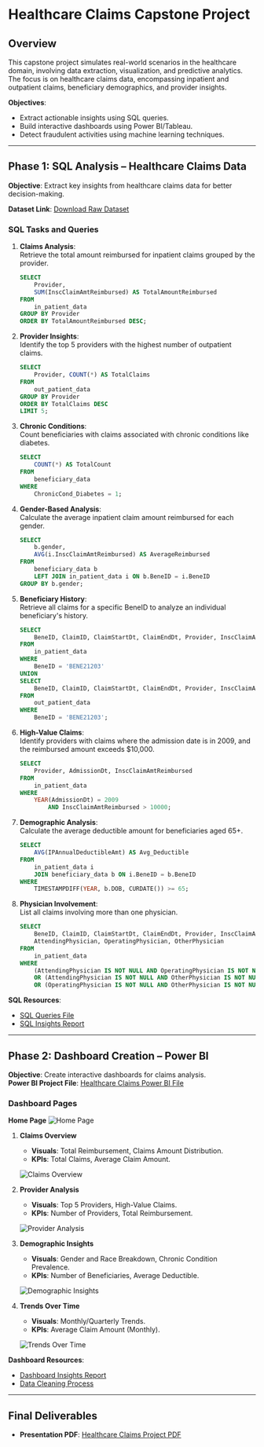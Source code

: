 # Healthcare Claims Capstone Project

## Overview
This capstone project simulates real-world scenarios in the healthcare domain, involving data extraction, visualization, and predictive analytics. The focus is on healthcare claims data, encompassing inpatient and outpatient claims, beneficiary demographics, and provider insights. 

**Objectives**:
- Extract actionable insights using SQL queries.
- Build interactive dashboards using Power BI/Tableau.
- Detect fraudulent activities using machine learning techniques.

---

## Phase 1: SQL Analysis – Healthcare Claims Data

**Objective**: Extract key insights from healthcare claims data for better decision-making.

**Dataset Link**: [Download Raw Dataset](https://github.com/EthenDcosta5/Healthcare-Claims-Capstone-Project/blob/main/Raw-Dataset.rar)

### SQL Tasks and Queries
1. **Claims Analysis**:  
   Retrieve the total amount reimbursed for inpatient claims grouped by the provider.
   ```sql
   SELECT 
       Provider,
       SUM(InscClaimAmtReimbursed) AS TotalAmountReimbursed
   FROM
       in_patient_data
   GROUP BY Provider
   ORDER BY TotalAmountReimbursed DESC;
   ```

2. **Provider Insights**:  
   Identify the top 5 providers with the highest number of outpatient claims.
   ```sql
   SELECT 
       Provider, COUNT(*) AS TotalClaims
   FROM
       out_patient_data
   GROUP BY Provider
   ORDER BY TotalClaims DESC
   LIMIT 5;
   ```

3. **Chronic Conditions**:  
   Count beneficiaries with claims associated with chronic conditions like diabetes.
   ```sql
   SELECT 
       COUNT(*) AS TotalCount
   FROM
       beneficiary_data
   WHERE
       ChronicCond_Diabetes = 1;
   ```

4. **Gender-Based Analysis**:  
   Calculate the average inpatient claim amount reimbursed for each gender.
   ```sql
   SELECT 
       b.gender,
       AVG(i.InscClaimAmtReimbursed) AS AverageReimbursed
   FROM
       beneficiary_data b
       LEFT JOIN in_patient_data i ON b.BeneID = i.BeneID
   GROUP BY b.gender;
   ```

5. **Beneficiary History**:  
   Retrieve all claims for a specific BeneID to analyze an individual beneficiary's history.
   ```sql
   SELECT 
       BeneID, ClaimID, ClaimStartDt, ClaimEndDt, Provider, InscClaimAmtReimbursed 
   FROM
       in_patient_data
   WHERE
       BeneID = 'BENE21203' 
   UNION 
   SELECT 
       BeneID, ClaimID, ClaimStartDt, ClaimEndDt, Provider, InscClaimAmtReimbursed
   FROM
       out_patient_data
   WHERE
       BeneID = 'BENE21203';
   ```

6. **High-Value Claims**:  
   Identify providers with claims where the admission date is in 2009, and the reimbursed amount exceeds $10,000.
   ```sql
   SELECT 
       Provider, AdmissionDt, InscClaimAmtReimbursed
   FROM
       in_patient_data
   WHERE
       YEAR(AdmissionDt) = 2009
           AND InscClaimAmtReimbursed > 10000;
   ```

7. **Demographic Analysis**:  
   Calculate the average deductible amount for beneficiaries aged 65+.
   ```sql
   SELECT 
       AVG(IPAnnualDeductibleAmt) AS Avg_Deductible
   FROM
       in_patient_data i
       JOIN beneficiary_data b ON i.BeneID = b.BeneID
   WHERE
       TIMESTAMPDIFF(YEAR, b.DOB, CURDATE()) >= 65;
   ```

8. **Physician Involvement**:  
   List all claims involving more than one physician.
   ```sql
   SELECT 
       BeneID, ClaimID, ClaimStartDt, ClaimEndDt, Provider, InscClaimAmtReimbursed,
       AttendingPhysician, OperatingPhysician, OtherPhysician
   FROM
       in_patient_data
   WHERE
       (AttendingPhysician IS NOT NULL AND OperatingPhysician IS NOT NULL)
       OR (AttendingPhysician IS NOT NULL AND OtherPhysician IS NOT NULL)
       OR (OperatingPhysician IS NOT NULL AND OtherPhysician IS NOT NULL);
   ```

**SQL Resources**:
- [SQL Queries File](https://github.com/EthenDcosta5/Healthcare-Claims-Capstone-Project/blob/main/SQL-Project-File.sql)
- [SQL Insights Report](https://github.com/EthenDcosta5/Healthcare-Claims-Capstone-Project/blob/main/Insights-Report/SQL-Analysis-Insights-Report.docx)

---

## Phase 2: Dashboard Creation – Power BI

**Objective**: Create interactive dashboards for claims analysis.  
**Power BI Project File**: [Healthcare Claims Power BI File](https://github.com/EthenDcosta5/Healthcare-Claims-Capstone-Project/blob/main/HealthCare-Claims-Project-PowerBI.pbix)

### Dashboard Pages
**Home Page**
![Home Page](https://github.com/EthenDcosta5/Healthcare-Claims-Capstone-Project/blob/main/Dashboard-Images/Home%20Page.png)
1. **Claims Overview**  
   - **Visuals**: Total Reimbursement, Claims Amount Distribution.  
   - **KPIs**: Total Claims, Average Claim Amount.

   ![Claims Overview](https://github.com/EthenDcosta5/Healthcare-Claims-Capstone-Project/blob/main/Dashboard-Images/Page%201%20-%20Claims%20Overview.png)

2. **Provider Analysis**  
   - **Visuals**: Top 5 Providers, High-Value Claims.  
   - **KPIs**: Number of Providers, Total Reimbursement.  

   ![Provider Analysis](https://github.com/EthenDcosta5/Healthcare-Claims-Capstone-Project/blob/main/Dashboard-Images/Page%202%20-%20%20Provider%20Analysis.png)

3. **Demographic Insights**  
   - **Visuals**: Gender and Race Breakdown, Chronic Condition Prevalence.  
   - **KPIs**: Number of Beneficiaries, Average Deductible.  

   ![Demographic Insights](https://github.com/EthenDcosta5/Healthcare-Claims-Capstone-Project/blob/main/Dashboard-Images/Page%203%20-%20Demographic%20Insights.png)

4. **Trends Over Time**  
   - **Visuals**: Monthly/Quarterly Trends.  
   - **KPIs**: Average Claim Amount (Monthly).  

   ![Trends Over Time](https://github.com/EthenDcosta5/Healthcare-Claims-Capstone-Project/blob/main/Dashboard-Images/Page%204%20-%20%20Trends%20Over%20Time.png)

**Dashboard Resources**:
- [Dashboard Insights Report](https://github.com/EthenDcosta5/Healthcare-Claims-Capstone-Project/blob/main/Insights-Report/Dashboard-Insights-Report.docx)
- [Data Cleaning Process](https://github.com/EthenDcosta5/Healthcare-Claims-Capstone-Project/blob/main/Data-Cleaning-Process.docx)

---

## Final Deliverables
- **Presentation PDF**: [Healthcare Claims Project PDF](https://github.com/EthenDcosta5/Healthcare-Claims-Capstone-Project/blob/main/Healthcare-Claims-Project-PDF.pdf)
